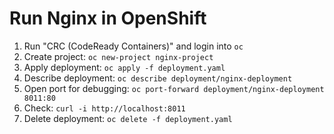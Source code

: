 # Run Nginx in OpenShift

1. Run "CRC (CodeReady Containers)" and login into `oc`
1. Create project: `oc new-project nginx-project`
1. Apply deployment: `oc apply -f deployment.yaml`
1. Describe deployment: `oc describe deployment/nginx-deployment`
1. Open port for debugging: `oc port-forward deployment/nginx-deployment 8011:80`
1. Check: `curl -i http://localhost:8011`
1. Delete deployment: `oc delete -f deployment.yaml`
